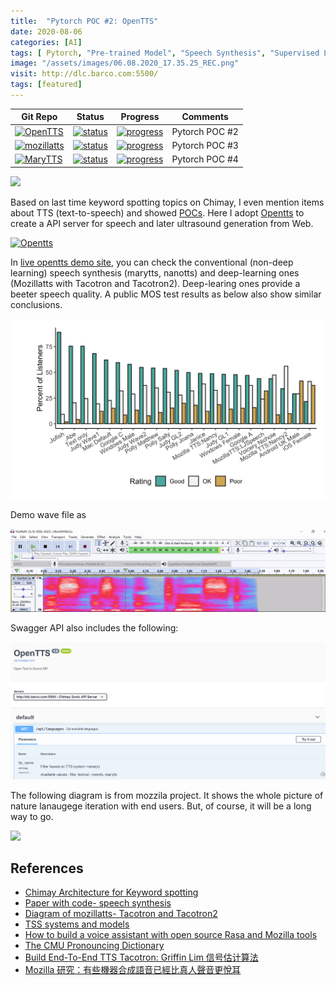 ```yaml
---
title:  "Pytorch POC #2: OpenTTS"
date: 2020-08-06
categories: [AI]
tags: [ Pytorch, "Pre-trained Model", "Speech Synthesis", "Supervised Learning"]
image: "/assets/images/06.08.2020_17.35.25_REC.png"
visit: http://dlc.barco.com:5500/
tags: [featured]
---
```


| Git Repo                                                                                                                                         | Status                                                                                                                                                                | Progress                                                                                                                    | Comments                                                     |
|--------------------------------------------------------------------------------------------------------------------------------------------------|-----------------------------------------------------------------------------------------------------------------------------------------------------------------------|----------------------------------------------------------------------------------------------------------------------------------------|--------------------------------------------------------------|
| [![OpenTTS](https://img.shields.io/badge/OpenTTS-gray?logo=pytorch)](https://git.barco.com/users/wjlee/repos/opentts/browse) | [![status](https://tailab.barco.com:9443/deeplearningcomputing/opentts/badges/master/pipeline.svg)](https://tailab.barco.com:9443/deeplearningcomputing/opentts/pipelines) | [![progress](https://img.shields.io/badge/OpenTTS-POC-red)](http://dlc.barco.com:5500/) | Pytorch POC #2 |
| [![mozillatts](https://img.shields.io/badge/project-mozillatts-red)](https://git.barco.com/users/wjlee/repos/TTS/browse) | [![status](https://tailab.barco.com:9443/deeplearningcomputing/TTS/badges/master/pipeline.svg)](https://tailab.barco.com:9443/deeplearningcomputing/TTS/pipelines) | [![progress](https://img.shields.io/badge/mozillatts-POC-red)](http://dlc.barco.com:5002/) | Pytorch POC #3 |
| [![MaryTTS](https://img.shields.io/badge/MaryTTS-gray?logo=pytorch)](https://git.barco.com/users/wjlee/repos/docker-marytts/browse) | [![status](https://tailab.barco.com:9443/deeplearningcomputing/docker-marytts/badges/master/pipeline.svg)](https://tailab.barco.com:9443/deeplearningcomputing/docker-marytts/pipelines) | [![progress](https://img.shields.io/badge/marytts-POC-red)](http://dlc.barco.com:15195/) | Pytorch POC #4 |

[![](https://rebrand.ly/dlc_png_url)](https://rebrand.ly/dlc_uml_url)

Based on last time keyword spotting topics on Chimay, I even mention items about TTS (text-to-speech) and showed [POCs](https://wiki.barco.com/display/wovcs/Keyword+spotting). Here I adopt [Opentts](https://github.com/synesthesiam/opentts) to create a API server for speech and later ultrasound generation from Web.

[![Opentts](../../assets/images/06.08.2020_17.35.25_REC.png)](http://dlc.barco.com:5500)


In [live opentts demo site](http://dlc.barco.com:5500), you can check the conventional (non-deep learning) speech synthesis (marytts, nanotts) and deep-learning ones (Mozillatts with Tacotron and Tacotron2). Deep-learing ones provide a beeter speech quality. A public MOS test results as below also show similar conclusions.

![MOS](../../assets/images/6428f980e9ec751c248e591460895f7881aec0c6.png)

Demo wave file as 

![Demo wave](../../assets/images/11082020-130135-REC.gif)


Swagger API also includes the following:

[![Opentts swagger](../../assets/images/10.08.2020_11.16.07_REC.png)](http://dlc.barco.com:5500/api/)

The following diagram is from mozzila project. It shows the whole picture of nature lanaugege iteration with end users. But, of course, it will be a long way to go.

![](https://lh6.googleusercontent.com/Q6m5nMv5m0fMTPyqKhtsBmkjHGQaRmriqadxUXUhmua5rupIndMMDGcDtn2IJwa8042UgpcMrbPYTG4PNSvtqJmZi5hWEWjSqCOyRmPHnIz7vpNlgIzyjlIhV8QdxRHdF1fcelUy)

## References
* [Chimay Architecture for Keyword spotting](https://wiki.barco.com/display/wovcs/Keyword+spotting)
* [Paper with code- speech synthesis](https://paperswithcode.com/task/speech-synthesis)
* [Diagram of mozillatts- Tacotron and Tacotron2](https://github.com/mozilla/TTS/wiki)
* [TSS systems and models](https://www.evernote.com/shard/s146/client/snv?noteGuid=9544e7e9-d372-4610-a7b7-3ddcb63d5dac&noteKey=d01d33837dab625229dec3cfb4cfb887&sn=https%3A%2F%2Fwww.evernote.com%2Fshard%2Fs146%2Fsh%2F9544e7e9-d372-4610-a7b7-3ddcb63d5dac%2Fd01d33837dab625229dec3cfb4cfb887&title=TSS%2Bsystems%2Band%2Bmodels)
* [How to build a voice assistant with open source Rasa and Mozilla tools](https://blog.rasa.com/how-to-build-a-voice-assistant-with-open-source-rasa-and-mozilla-tools/)
* [The CMU Pronouncing Dictionary](http://www.speech.cs.cmu.edu/cgi-bin/cmudict)
* [Build End-To-End TTS Tacotron: Griffin Lim 信号估计算法](https://zhuanlan.zhihu.com/p/25002923)
* [Mozilla 研究：有些機器合成語音已經比真人聲音更悅耳](https://medium.com/@moz2000tw/mozilla-%E7%A0%94%E7%A9%B6-%E6%9C%89%E4%BA%9B%E6%A9%9F%E5%99%A8%E5%90%88%E6%88%90%E8%AA%9E%E9%9F%B3%E5%B7%B2%E7%B6%93%E6%AF%94%E7%9C%9F%E4%BA%BA%E8%81%B2%E9%9F%B3%E6%9B%B4%E6%82%85%E8%80%B3-ad795fd566b7)
